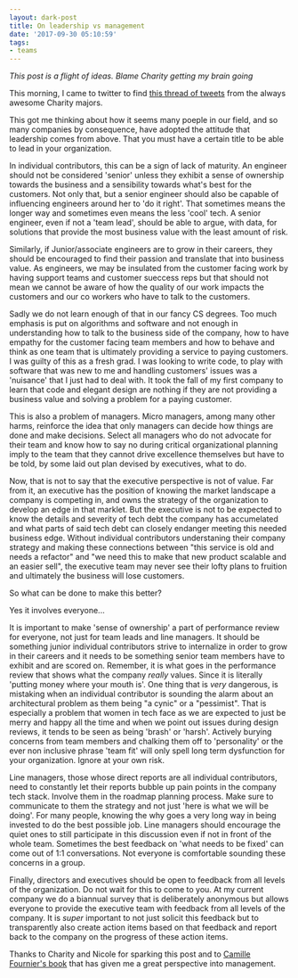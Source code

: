 ```yaml
---
layout: dark-post
title: On leadership vs management
date: '2017-09-30 05:10:59'
tags:
- teams
---
```


_This post is a flight of ideas. Blame Charity getting my brain going_

This morning, I came to twitter to find [this thread of tweets]( https://storify.com/dbsmasher/conversation-with-mipsytipsy-and-jaysoifer) from the always awesome Charity majors.

This got me thinking about how it seems many poeple in our field, and so many companies by consequence, have adopted the attitude that leadership comes from above. That you must have a certain title to be able to lead in your organization.

In individual contributors, this can be a sign of lack of maturity. An engineer should not be considered 'senior' unless they exhibit a sense of ownership towards the business and a sensibility towards what's best for the customers. Not only that, but a senior engineer should also be capable of influencing engineers around her to 'do it right'. That sometimes means the longer way and sometimes even means the less 'cool' tech. A senior engineer, even if not a 'team lead', should be able to argue, with data, for solutions that provide the most business value with the least amount of risk.

Similarly, if Junior/associate engineers are to grow in their careers, they should be encouraged to find their passion and translate that into business value. As engineers, we may be insulated from the customer facing work by having support teams and customer sueccess reps but that should not mean we cannot be aware of how the quality of our work impacts the customers and our co workers who have to talk to the customers.

Sadly we do not learn enough of that in our fancy CS degrees. Too much emphasis is put on algorithms and software and not enough in understanding how to talk to the business side of the company, how to have empathy for the customer facing team members and how to behave and think as one team that is ultimately providing a service to paying customers. I was guilty of this as a fresh grad. I was looking to write code, to play with software that was new to me and handling customers' issues was a 'nuisance' that I just had to deal with. It took the fall of my first company to learn that code and elegant design are nothing if they are not providing a business value and solving a problem for a paying customer.

This is also a problem of managers. Micro managers, among many other harms, reinforce the idea that only managers can decide how things are done and make decisions. Select all managers who do not advocate for their team and know how to say no during critical organizational planning imply to the team that they cannot drive excellence themselves but have to be told, by some laid out plan devised by executives, what to do.

Now, that is not to say that the executive perspective is not of value. Far from it, an executive has the position of knowing the market landscape a company is competing in, and owns the strategy of the organization to develop an edge in that marklet. But the executive is not to be expected to know the details and severity of tech debt the company has accumelated and what parts of said tech debt can closely endanger meeting this needed business edge. Without individual contributors understaning their company strategy and making these connections between "this service is old and needs a refactor" and "we need this to make that new product scalable and an easier sell", the executive team may never see their lofty plans to fruition and ultimately the business will lose customers.

So what can be done to make this better?

Yes it involves everyone...

It is important to make 'sense of ownership' a part of performance review for everyone, not just for team leads and line managers. It should be something junior individual contributors strive to internalize in order to grow in their careers and it needs to be something senior team members have to exhibit and are scored on. Remember, it is what goes in the performance review that shows what the company *really* values. Since it is literally 'putting money where your mouth is'. One thing that is *very* dangerous, is mistaking when an individual contributor is sounding the alarm about an architectural problem as them being "a cynic" or a "pessimist". That is especially a problem that women in tech face as we are expected to just be merry and happy all the time and when we point out issues during design reviews, it tends to be seen as being 'brash' or 'harsh'. Actively burying concerns from team members and chalking them off to 'personality' or the ever non inclusive phrase 'team fit' will only spell long term dysfunction for your organization. Ignore at your own risk.

Line managers, those whose direct reports are all individual contributors, need to constantly let their reports bubble up pain points in the company tech stack. Involve them in the roadmap planning process. Make sure to communicate to them the strategy and not just 'here is what we will be doing'. For many people, knowing the why goes a very long way in being invested to do the best possible job. Line managers should encourage the quiet ones to still participate in this discussion even if not in front of the whole team. Sometimes the best feedback on 'what needs to be fixed' can come out of 1:1 conversations. Not everyone is comfortable sounding these concerns in a group.

Finally, directors and executives should be open to feedback from all levels of the organization. Do not wait for this to come to you. At my current company we do a biannual survey that is deliberately anonymous but allows everyone to provide the executive team with feedback from all levels of the company. It is *super* important to not just solicit this feedback but to transparently also create action items based on that feedback and report back to the company on the progress of these action items.

Thanks to Charity and Nicole for sparking this post and to [Camille Fournier's book](https://www.amazon.com/Managers-Path-Leaders-Navigating-Growth/dp/1491973897/ref=sr_1_1?ie=UTF8&qid=1506747712&sr=8-1&keywords=the+manager%27s+path) that has given me a great perspective into management.

